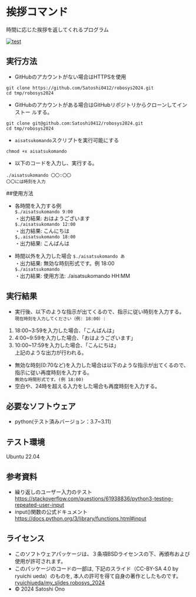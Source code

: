 # 挨拶コマンド
時間に応じた挨拶を返してくれるプログラム

[![test](https://github.com/Satoshi0412/robosys2024/actions/workflows/test.yml/badge.svg)](https://github.com/Satoshi0412/robosys2024/actions/workflows/test.yml)

## 実行方法
* GitHubのアカウントがない場合はHTTPSを使用
~~~
git clone https://github.com/Satoshi0412/robosys2024.git  
cd tmp/robosys2024
~~~

* GitHubのアカウントがある場合はGitHubリポジトリからクローンしてインストー
ルする。  
~~~
git clone git@github.com:Satoshi0412/robosys2024.git  
cd tmp/robosys2024  
~~~

* `aisatsukomando`スクリプトを実行可能にする
~~~
chmod +x aisatsukomando
~~~

* 以下のコードを入力し、実行する。  
~~~
./aisatsukomando 〇〇:〇〇   
〇〇には時刻を入力
~~~

##使用方法
* 各時間を入力する例  
`$./aisatsukomando 9:00`  
・出力結果: おはようございます  
`$./aisatsukomando 12:00`  
・出力結果: こんにちは  
`$,.aisatsukomando 18:00`  
・出力結果: こんばんは  

* 時間以外を入力した場合
`$./aisatsukomando あ`  
・出力結果: 無効な時刻形式です。例 18:00  
`$./aisatsukomando  `  
・出力結果: 使用方法: ./aisatsukomando HH:MM

## 実行結果
* 実行後、以下のような指示が出てくるので、指示に従い時刻を入力する。  
`現在時刻を入力してください（例: 18:00）:`
1. 18:00~3:59を入力した場合、「こんばんは」
2. 4:00~9:59を入力した場合、「おはようございます」
3. 10:00~17:59を入力した場合、「こんにちは」  
上記のような出力が行われる。
* 無効な時刻(0:70など)を入力した場合は以下のような指示が出てくるので、指示に従い再度時刻を入力する。  
`無効な時間形式です。(例 18:00)`
* 空白や、24時を超える入力をした場合も再度時刻を入力する。

## 必要なソフトウェア
* python(テスト済みバージョン：3.7~3.11)

## テスト環境
Ubuntu 22.04

## 参考資料
* 繰り返しのユーザー入力のテスト
https://stackoverflow.com/questions/61938836/python3-testing-repeated-user-input
* input()関数の公式ドキュメント
https://docs.python.org/3/library/functions.html#input

## ライセンス
* このソフトウェアパッケージは、３条項BSDライセンスの下、再頒布および使用が許可されます。
* このパッケージのコードの一部は, 下記のスライド（CC-BY-SA 4.0 by ryuichi ueda）のものを, 本人の許可を得て自身の著作としたものです。  
[ryuichiueda/my_slides robosys_2024](https://github.com/ryuichiueda/slides_marp/tree/master/robosys2024)
* © 2024 Satoshi Ono
